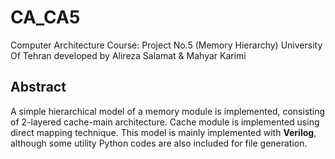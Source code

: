 # CA_CA5
Computer Architecture Course: Project No.5 (Memory Hierarchy)
University Of Tehran
developed by Alireza Salamat & Mahyar Karimi

## Abstract
A simple hierarchical model of a memory module is implemented, consisting of 2-layered cache-main architecture. Cache module is implemented
using direct mapping technique. This model is mainly implemented with __Verilog__, although some utility Python codes are also included for file generation.
